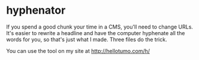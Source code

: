 # hyphenator

If you spend a good chunk your time in a CMS, you'll need to change URLs. It's easier to rewrite a headline and have the computer hyphenate all the words for you, so that's just what I made. Three files do the trick. 

You can use the tool on my site at http://hellotumo.com/h/